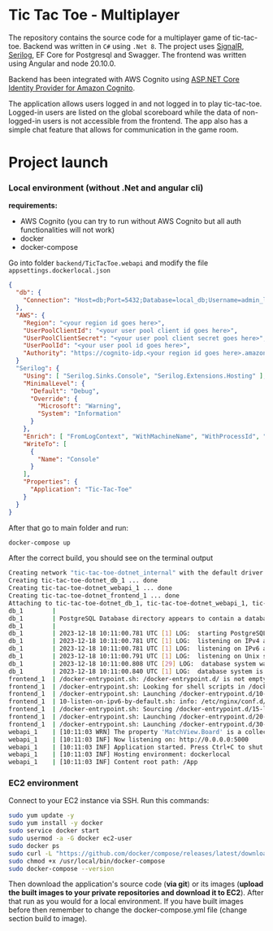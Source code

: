 # Tic Tac Toe - Multiplayer

The repository contains the source code for a multiplayer game of tic-tac-toe. Backend was written in `C#` using `.Net 8`. The project uses [SignalR](https://github.com/SignalR/SignalR), [Serilog](https://github.com/serilog/serilog), EF Core for Postgresql and Swagger. The frontend was written using Angular and node 20.10.0. 

Backend has been integrated with AWS Cognito using [ASP.NET Core Identity Provider for Amazon Cognito](https://github.com/aws/aws-aspnet-cognito-identity-provider).


The application allows users logged in and not logged in to play tic-tac-toe. Logged-in users are listed on the global scoreboard while the data of non-logged-in users is not accessible from the frontend. The app also has a simple chat feature that allows for communication in the game room.


# Project launch

### **Local environment** (without .Net and angular cli)

**requirements:**
- AWS Cognito (you can try to run without AWS Cognito but all auth functionalities will not work)
- docker
- docker-compose

Go into folder `backend/TicTacToe.webapi` and modify the file `appsettings.dockerlocal.json`

```json
{
  "db": {
    "Connection": "Host=db;Port=5432;Database=local_db;Username=admin_local;Password=Admin123!;"
  },
  "AWS": {
    "Region": "<your region id goes here>",
    "UserPoolClientId": "<your user pool client id goes here>",
    "UserPoolClientSecret": "<your user pool client secret goes here>",
    "UserPoolId": "<your user pool id goes here>",
    "Authority": "https://cognito-idp.<your region id goes here>.amazonaws.com/<your user pool id goes here>"
  }
  "Serilog": {
    "Using": [ "Serilog.Sinks.Console", "Serilog.Extensions.Hosting" ],
    "MinimalLevel": {
      "Default": "Debug",
      "Override": {
        "Microsoft": "Warning",
        "System": "Information"
      }
    },
    "Enrich": [ "FromLogContext", "WithMachineName", "WithProcessId", "WithThreadId" ],
    "WriteTo": [
      {
        "Name": "Console"
      }
    ],
    "Properties": {
      "Application": "Tic-Tac-Toe"
    }
  }
}

```

After that go to main folder and run:

```bash
docker-compose up
```

After the correct build, you should see on the terminal output

```bash
Creating network "tic-tac-toe-dotnet_internal" with the default driver
Creating tic-tac-toe-dotnet_db_1 ... done
Creating tic-tac-toe-dotnet_webapi_1 ... done
Creating tic-tac-toe-dotnet_frontend_1 ... done
Attaching to tic-tac-toe-dotnet_db_1, tic-tac-toe-dotnet_webapi_1, tic-tac-toe-dotnet_frontend_1
db_1        |
db_1        | PostgreSQL Database directory appears to contain a database; Skipping initialization
db_1        |
db_1        | 2023-12-18 10:11:00.781 UTC [1] LOG:  starting PostgreSQL 16.1 (Debian 16.1-1.pgdg120+1) on x86_64-pc-linux-gnu, compiled by gcc (Debian 12.2.0-14) 12.2.0, 64-bit
db_1        | 2023-12-18 10:11:00.781 UTC [1] LOG:  listening on IPv4 address "0.0.0.0", port 5432
db_1        | 2023-12-18 10:11:00.781 UTC [1] LOG:  listening on IPv6 address "::", port 5432
db_1        | 2023-12-18 10:11:00.791 UTC [1] LOG:  listening on Unix socket "/var/run/postgresql/.s.PGSQL.5432"
db_1        | 2023-12-18 10:11:00.808 UTC [29] LOG:  database system was shut down at 2023-12-17 16:40:15 UTC
db_1        | 2023-12-18 10:11:00.840 UTC [1] LOG:  database system is ready to accept connections
frontend_1  | /docker-entrypoint.sh: /docker-entrypoint.d/ is not empty, will attempt to perform configuration
frontend_1  | /docker-entrypoint.sh: Looking for shell scripts in /docker-entrypoint.d/
frontend_1  | /docker-entrypoint.sh: Launching /docker-entrypoint.d/10-listen-on-ipv6-by-default.sh
frontend_1  | 10-listen-on-ipv6-by-default.sh: info: /etc/nginx/conf.d/default.conf is not a file or does not exist
frontend_1  | /docker-entrypoint.sh: Sourcing /docker-entrypoint.d/15-local-resolvers.envsh
frontend_1  | /docker-entrypoint.sh: Launching /docker-entrypoint.d/20-envsubst-on-templates.sh
frontend_1  | /docker-entrypoint.sh: Launching /docker-entrypoint.d/30-tune-worker-processes.sh
webapi_1    | [10:11:03 WRN] The property 'MatchView.Board' is a collection or enumeration type with a value converter but with no value comparer. Set a value comparer to ensure the collection/enumeration elements are compared correctly.
webapi_1    | [10:11:03 INF] Now listening on: http://0.0.0.0:5000
webapi_1    | [10:11:03 INF] Application started. Press Ctrl+C to shut down.
webapi_1    | [10:11:03 INF] Hosting environment: dockerlocal
webapi_1    | [10:11:03 INF] Content root path: /App
```

### **EC2 environment**

Connect to your EC2 instance via SSH. Run this commands:

```bash
sudo yum update -y
sudo yum install -y docker
sudo service docker start
sudo usermod -a -G docker ec2-user
sudo docker ps
sudo curl -L "https://github.com/docker/compose/releases/latest/download/docker-compose-$(uname -s)-$(uname -m)" -o /usr/local/bin/docker-compose
sudo chmod +x /usr/local/bin/docker-compose
sudo docker-compose --version
```

Then download the application's source code (**via git**) or its images (**upload the built images to your private repositories and download it to EC2**). After that run as you would for a local environment. If you have built images before then remember to change the docker-compose.yml file (change section build to image).
